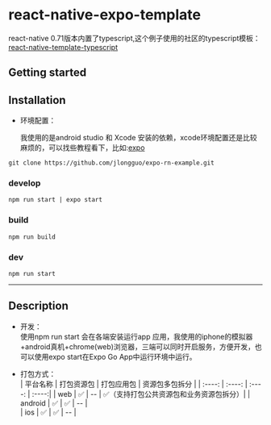 # react-native-expo-template

react-native 0.71版本内置了typescript,这个例子使用的社区的typescript模板：[react-native-template-typescript](https://github.com/react-native-community/react-native-template-typescript)
## Getting started

## Installation

- 环境配置：  

    我使用的是android studio 和 Xcode 安装的依赖，xcode环境配置还是比较麻烦的，可以找些教程看下，比如:[expo](https://docs.expo.dev/get-started/installation/)


```
git clone https://github.com/jlongguo/expo-rn-example.git
```

### develop
```
npm run start | expo start
```
### build

```
npm run build
```

### dev

```
npm run start
```

***

## Description



- 开发：  
    使用npm run start 会在各端安装运行app 应用，我使用的iphone的模拟器+android真机+chrome(web)浏览器，三端可以同时开启服务，方便开发，也可以使用expo start在Expo Go App中运行环境中运行。

- 打包方式：  
    | 平台名称 | 打包资源包 | 打包应用包 |  资源包多包拆分 |
    | :----: |   :----:  |  :----:  | :----:|
    | web    |   ✅      |   --    |   ✅（支持打包公共资源包和业务资源包拆分）| 
    | android |  ✅      |   ✅     |  --    |   
    | ios    |   ✅      |   ✅     |  --    |  
